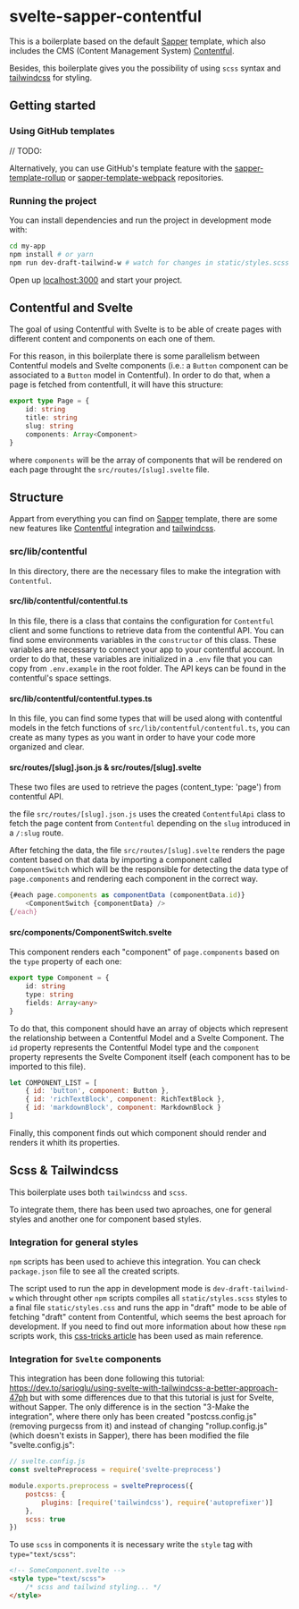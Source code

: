 # svelte-sapper-contentful

This is a boilerplate based on the default [Sapper](https://github.com/sveltejs/sapper) template, which also includes the CMS (Content Management System) [Contentful](https://www.contentful.com/).

Besides, this boilerplate gives you the possibility of using `scss` syntax and [tailwindcss](https://tailwindcss.com/) for styling.

## Getting started

### Using GitHub templates

// TODO:

Alternatively, you can use GitHub's template feature with the [sapper-template-rollup](https://github.com/sveltejs/sapper-template-rollup) or [sapper-template-webpack](https://github.com/sveltejs/sapper-template-webpack) repositories.

### Running the project

You can install dependencies and run the project in development mode with:

```bash
cd my-app
npm install # or yarn
npm run dev-draft-tailwind-w # watch for changes in static/styles.scss nad runs sapper in 'draft' mode
```

Open up [localhost:3000](http://localhost:3000) and start your project.

## Contentful and Svelte

The goal of using Contentful with Svelte is to be able of create pages with different content and components on each one of them.

For this reason, in this boilerplate there is some parallelism between Contentful models and Svelte components (i.e.: a `Button` component can be associated to a `Button` model in Contentful). In order to do that, when a page is fetched from contentfull, it will have this structure:

```typescript
export type Page = {
    id: string
    title: string
    slug: string
    components: Array<Component>
}
```

where `components` will be the array of components that will be rendered on each page throught the `src/routes/[slug].svelte` file.

## Structure

Appart from everything you can find on [Sapper](https://github.com/sveltejs/sapper-template) template, there are some new features like [Contentful](https://www.contentful.com/) integration and [tailwindcss](https://tailwindcss.com/).

### src/lib/contentful

In this directory, there are the necessary files to make the integration with `Contentful`.

#### src/lib/contentful/contentful.ts

In this file, there is a class that contains the configuration for `Contentful` client and some functions to retrieve data from the contentful API. You can find some environments variables in the `constructor` of this class. These variables are necessary to connect your app to your contentful account. In order to do that, these variables are initialized in a `.env` file that you can copy from `.env.example` in the root folder. The API keys can be found in the contentful's space settings.

#### src/lib/contentful/contentful.types.ts

In this file, you can find some types that will be used along with contentful models in the fetch functions of `src/lib/contentful/contentful.ts`, you can create as many types as you want in order to have your code more organized and clear.

#### src/routes/[slug].json.js & src/routes/[slug].svelte

These two files are used to retrieve the pages (content_type: 'page') from contentful API.

the file `src/routes/[slug].json.js` uses the created `ContentfulApi` class to fetch the page content from `Contentful` depending on the `slug` introduced in a `/:slug` route.

After fetching the data, the file `src/routes/[slug].svelte` renders the page content based on that data by importing a component called `ComponentSwitch` which will be the responsible for detecting the data type of `page.components` and rendering each component in the correct way.

```js
{#each page.components as componentData (componentData.id)}
    <ComponentSwitch {componentData} />
{/each}

```

#### src/components/ComponentSwitch.svelte

This component renders each "component" of `page.components` based on the `type` property of each one:

```typescript
export type Component = {
    id: string
    type: string
    fields: Array<any>
}
```

To do that, this component should have an array of objects which represent the relationship between a Contentful Model and a Svelte Component. The `id` property represents the Contentful Model type and the `component` property represents the Svelte Component itself (each component has to be imported to this file).

```js
let COMPONENT_LIST = [
    { id: 'button', component: Button },
    { id: 'richTextBlock', component: RichTextBlock },
    { id: 'markdownBlock', component: MarkdownBlock }
]
```

Finally, this component finds out which component should render and renders it whith its properties.

## Scss & Tailwindcss

This boilerplate uses both `tailwindcss` and `scss`.

To integrate them, there has been used two aproaches, one for general styles and another one for component based styles.

### Integration for general styles

`npm` scripts has been used to achieve this integration. You can check `package.json` file to see all the created scripts.

The script used to run the app in development mode is `dev-draft-tailwind-w` which throught other `npm` scripts compiles all `static/styles.scss` styles to a final file `static/styles.css` and runs the app in "draft" mode to be able of fetching "draft" content from Contentful, which seems the best aproach for development. If you need to find out more information about how these `npm` scripts work, this [css-tricks article](https://css-tricks.com/why-npm-scripts/) has been used as main reference.

### Integration for `Svelte` components

This integration has been done following this tutorial: https://dev.to/sarioglu/using-svelte-with-tailwindcss-a-better-approach-47ph but with some differences due to that this tutorial is just for Svelte, without Sapper. The only difference is in the section "3-Make the integration", where there only has been created "postcss.config.js" (removing purgecss from it) and instead of changing "rollup.config.js" (which doesn't exists in Sapper), there has been modified the file "svelte.config.js":

```js
// svelte.config.js
const sveltePreprocess = require('svelte-preprocess')

module.exports.preprocess = sveltePreprocess({
    postcss: {
        plugins: [require('tailwindcss'), require('autoprefixer')]
    },
    scss: true
})
```

To use `scss` in components it is necessary write the `style` tag with
`type="text/scss"`:

```html
<!-- SomeComponent.svelte -->
<style type="text/scss">
    /* scss and tailwind styling... */
</style>
```
